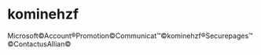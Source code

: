 kominehzf
=========

Microsoft©Account®Promotion©Communicat™©kominehzf®Securepages™©ContactusAllian©
